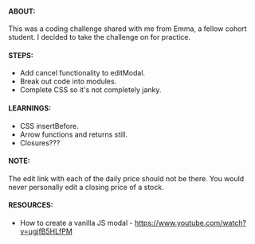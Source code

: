 #### ABOUT:
This was a coding challenge shared with me from Emma, a fellow cohort student. I decided to take the challenge on for practice.

#### STEPS:
- Add cancel functionality to editModal.
- Break out code into modules.
- Complete CSS so it's not completely janky.

#### LEARNINGS:
- CSS insertBefore.
- Arrow functions and returns still.
- Closures???

#### NOTE:
The edit link with each of the daily price should not be there. You would never personally edit a closing price of a stock. 

#### RESOURCES:
- How to create a vanilla JS modal - https://www.youtube.com/watch?v=ugjfB5HLfPM
